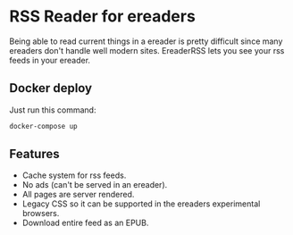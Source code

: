 # RSS Reader for ereaders

Being able to read current things in a ereader is pretty difficult since many ereaders don't handle well modern sites. EreaderRSS lets you see your rss feeds in your ereader.

## Docker deploy

Just run this command:

```bash
docker-compose up
```

## Features

- Cache system for rss feeds.
- No ads (can't be served in an ereader).
- All pages are server rendered.
- Legacy CSS so it can be supported in the ereaders experimental browsers.
- Download entire feed as an EPUB.
